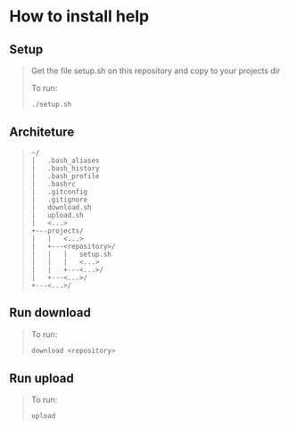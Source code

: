 # How to install help

## Setup
>Get the file setup.sh on this repository and copy to your projects dir
>
>To run:
>``` bash
>./setup.sh
>```

## Architeture
>``` dos
>~/
>|   .bash_aliases
>|   .bash_history
>|   .bash_profile
>|   .bashrc
>|   .gitconfig
>|   .gitignore
>|   download.sh
>|   upload.sh
>|   <...>
>+---projects/
>|   |   <...>
>|   +---<repository>/
>|   |   |   setup.sh
>|   |   |   <...>
>|   |   +---<...>/
>|   +---<...>/
>+---<...>/
>```

## Run download
>To run:
>``` bash
>download <repository>
>```

## Run upload
>To run:
>``` bash
>upload
>```
